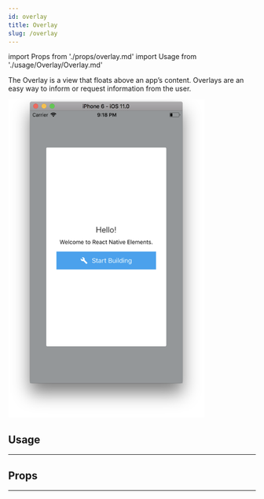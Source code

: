 ```yaml
---
id: overlay
title: Overlay
slug: /overlay
---
```


import Props from './props/overlay.md'
import Usage from './usage/Overlay/Overlay.md'

The Overlay is a view that floats above an app’s content. Overlays are an easy
way to inform or request information from the user.

<img src="/img/overlay.png" width="400" />

## Usage

<Usage />

---

## Props

<Props />

---
